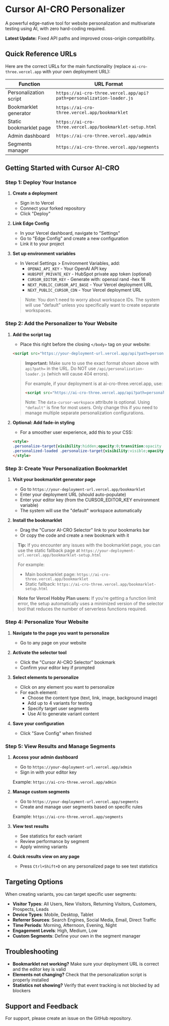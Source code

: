 # Cursor AI-CRO Personalizer

A powerful edge-native tool for website personalization and multivariate testing using AI, with zero hard-coding required.

**Latest Update:** Fixed API paths and improved cross-origin compatibility.

## Quick Reference URLs

Here are the correct URLs for the main functionality (replace `ai-cro-three.vercel.app` with your own deployment URL):

| Function                | URL Format                                                      |
|-------------------------|----------------------------------------------------------------|
| Personalization script  | `https://ai-cro-three.vercel.app/api?path=personalization-loader.js` |
| Bookmarklet generator   | `https://ai-cro-three.vercel.app/bookmarklet`                  |
| Static bookmarklet page | `https://ai-cro-three.vercel.app/bookmarklet-setup.html`       |
| Admin dashboard         | `https://ai-cro-three.vercel.app/admin`                        |
| Segments manager        | `https://ai-cro-three.vercel.app/segments`                     |

## Getting Started with Cursor AI-CRO

### Step 1: Deploy Your Instance

1. **Create a deployment**
   - Sign in to Vercel
   - Connect your forked repository
   - Click "Deploy"

2. **Link Edge Config**
   - In your Vercel dashboard, navigate to "Settings"
   - Go to "Edge Config" and create a new configuration
   - Link it to your project

3. **Set up environment variables**
   - In Vercel Settings > Environment Variables, add:
     - `OPENAI_API_KEY` - Your OpenAI API key
     - `HUBSPOT_PRIVATE_KEY` - HubSpot private app token (optional)
     - `CURSOR_EDITOR_KEY` - Generate with: openssl rand -hex 16
     - `NEXT_PUBLIC_CURSOR_API_BASE` - Your Vercel deployment URL
     - `NEXT_PUBLIC_CURSOR_CDN` - Your Vercel deployment URL
   
   > Note: You don't need to worry about workspace IDs. The system will use "default" unless you specifically want to create separate workspaces.

### Step 2: Add the Personalizer to Your Website

1. **Add the script tag**
   - Place this right before the closing `</body>` tag on your website:
   ```html
   <script src="https://your-deployment-url.vercel.app/api?path=personalization-loader.js" data-cursor-workspace="default"></script>
   ```
   
   > **Important:** Make sure to use the exact format shown above with `api?path=` in the URL. 
   > Do NOT use `/api/personalization-loader.js` (which will cause 404 errors).
   >
   > For example, if your deployment is at ai-cro-three.vercel.app, use:
   > ```html
   > <script src="https://ai-cro-three.vercel.app/api?path=personalization-loader.js" data-cursor-workspace="default"></script>
   > ```
   > 
   > Note: The `data-cursor-workspace` attribute is optional. Using `"default"` is fine for most users. Only change this if you need to manage multiple separate personalization configurations.

2. **Optional: Add fade-in styling**
   - For a smoother user experience, add this to your CSS:
   ```html
   <style>
   .personalize-target{visibility:hidden;opacity:0;transition:opacity .3s}
   .personalized-loaded .personalize-target{visibility:visible;opacity:1}
   </style>
   ```

### Step 3: Create Your Personalization Bookmarklet

1. **Visit your bookmarklet generator page**
   - Go to `https://your-deployment-url.vercel.app/bookmarklet` 
   - Enter your deployment URL (should auto-populate)
   - Enter your editor key (from the CURSOR_EDITOR_KEY environment variable)
   - The system will use the "default" workspace automatically

2. **Install the bookmarklet**
   - Drag the "Cursor AI-CRO Selector" link to your bookmarks bar
   - Or copy the code and create a new bookmark with it

> **Tip:** If you encounter any issues with the bookmarklet page, you can use the static fallback page at `https://your-deployment-url.vercel.app/bookmarklet-setup.html`
> 
> For example:
> - Main bookmarklet page: `https://ai-cro-three.vercel.app/bookmarklet`
> - Static fallback: `https://ai-cro-three.vercel.app/bookmarklet-setup.html`

> **Note for Vercel Hobby Plan users:** If you're getting a function limit error, the setup automatically uses a minimized version of the selector tool that reduces the number of serverless functions required.

### Step 4: Personalize Your Website

1. **Navigate to the page you want to personalize**
   - Go to any page on your website

2. **Activate the selector tool**
   - Click the "Cursor AI-CRO Selector" bookmark
   - Confirm your editor key if prompted

3. **Select elements to personalize**
   - Click on any element you want to personalize
   - For each element:
     - Choose the content type (text, link, image, background image)
     - Add up to 4 variants for testing
     - Specify target user segments
     - Use AI to generate variant content

4. **Save your configuration**
   - Click "Save Config" when finished

### Step 5: View Results and Manage Segments

1. **Access your admin dashboard**
   - Go to `https://your-deployment-url.vercel.app/admin`
   - Sign in with your editor key
   
   Example: `https://ai-cro-three.vercel.app/admin`

2. **Manage custom segments**
   - Go to `https://your-deployment-url.vercel.app/segments`
   - Create and manage user segments based on specific rules
   
   Example: `https://ai-cro-three.vercel.app/segments`

3. **View test results**
   - See statistics for each variant
   - Review performance by segment
   - Apply winning variants

4. **Quick results view on any page**
   - Press `Ctrl+Shift+D` on any personalized page to see test statistics

## Targeting Options

When creating variants, you can target specific user segments:

- **Visitor Types**: All Users, New Visitors, Returning Visitors, Customers, Prospects, Leads
- **Device Types**: Mobile, Desktop, Tablet
- **Referrer Sources**: Search Engines, Social Media, Email, Direct Traffic
- **Time Periods**: Morning, Afternoon, Evening, Night
- **Engagement Levels**: High, Medium, Low
- **Custom Segments**: Define your own in the segment manager

## Troubleshooting

- **Bookmarklet not working?** Make sure your deployment URL is correct and the editor key is valid
- **Elements not changing?** Check that the personalization script is properly installed
- **Statistics not showing?** Verify that event tracking is not blocked by ad blockers

## Support and Feedback

For support, please create an issue on the GitHub repository.

